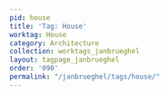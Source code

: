```yaml
---
pid: house
title: 'Tag: House'
worktag: House
category: Architecture
collection: worktags_janbrueghel
layout: tagpage_janbrueghel
order: '090'
permalink: "/janbrueghel/tags/house/"
---
```

